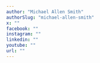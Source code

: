 ```yaml
---
author: "Michael Allen Smith"
authorSlug: "michael-allen-smith"
x: ""
facebook: ""
instagram: ""
linkedin: ""
youtube: ""
url: ""
---
```

